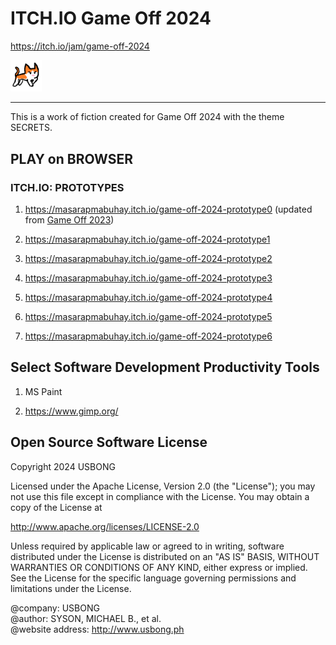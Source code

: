 # ITCH.IO Game Off 2024

https://itch.io/jam/game-off-2024

<img src="https://github.com/masarapmabuhay/game-off-2024/blob/main/notes/art/catLunge.png" width="10%">   

***

This is a work of fiction created for Game Off 2024 with the theme SECRETS.

## PLAY on BROWSER

### ITCH.IO: PROTOTYPES

1) https://masarapmabuhay.itch.io/game-off-2024-prototype0 (updated from [Game Off 2023](https://github.com/usbong/game-off-2023))

2) https://masarapmabuhay.itch.io/game-off-2024-prototype1

3) https://masarapmabuhay.itch.io/game-off-2024-prototype2

4) https://masarapmabuhay.itch.io/game-off-2024-prototype3

5) https://masarapmabuhay.itch.io/game-off-2024-prototype4
   
6) https://masarapmabuhay.itch.io/game-off-2024-prototype5

7) https://masarapmabuhay.itch.io/game-off-2024-prototype6

## Select Software Development Productivity Tools

1) MS Paint

2) https://www.gimp.org/

## Open Source Software License

Copyright 2024 USBONG

Licensed under the Apache License, Version 2.0 (the "License"); you may not use this file except in compliance with the License. You may obtain a copy of the License at

   http://www.apache.org/licenses/LICENSE-2.0
  
Unless required by applicable law or agreed to in writing, software distributed under the License is distributed on an "AS IS" BASIS, WITHOUT WARRANTIES OR CONDITIONS OF ANY KIND, either express or implied. See the License for the specific language governing permissions and limitations under the License.

@company: USBONG<br/>
@author: SYSON, MICHAEL B., et al.<br/>
@website address: http://www.usbong.ph<br/>
